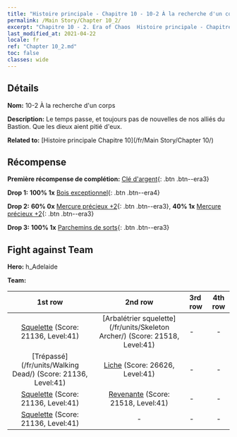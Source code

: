 ```yaml
---
title: "Histoire principale - Chapitre 10 - 10-2 À la recherche d'un corps"
permalink: /Main Story/Chapter 10_2/
excerpt: "Chapitre 10 - 2. Era of Chaos  Histoire principale - Chapitre 10_2. 10-2 À la recherche d'un corps"
last_modified_at: 2021-04-22
locale: fr
ref: "Chapter 10_2.md"
toc: false
classes: wide
---
```


## Détails

 **Nom:** 10-2 À la recherche d'un corps

 **Description:** Le temps passe, et toujours pas de nouvelles de nos alliés du Bastion. Que les dieux aient pitié d'eux.

 **Related to:** [Histoire principale Chapitre 10](/fr/Main Story/Chapter 10/)

## Récompense

 **Première récompense de complétion:** [Clé d'argent](/ItemsFR/con_693/){: .btn .btn--era3}

 **Drop 1:** **100% 1x** [Bois exceptionnel](/ItemsFR/mat_34/){: .btn .btn--era4}

 **Drop 2:** **60% 0x** [Mercure précieux +2](/ItemsFR/mat_28/){: .btn .btn--era3}, **40% 1x** [Mercure précieux +2](/ItemsFR/mat_28/){: .btn .btn--era3}

 **Drop 3:** **100% 1x** [Parchemins de sorts](/ItemsFR/con_694/){: .btn .btn--era3}


## Fight against Team
 **Hero:** h_Adelaide

 **Team:**


  | 1st row | 2nd row | 3rd row | 4th row |
  |:----:|:----:|:----|:----:|
  | [Squelette](/fr/units/Skeleton/) (Score: 21136, Level:41)  | [Arbalétrier squelette](/fr/units/Skeleton Archer/) (Score: 21518, Level:41)  | - | - |
  | [Trépassé](/fr/units/Walking Dead/) (Score: 21136, Level:41)  | [Liche](/fr/units/Lich/) (Score: 26626, Level:41)  | - | - |
  | [Squelette](/fr/units/Skeleton/) (Score: 21136, Level:41)  | [Revenante](/fr/units/Wight/) (Score: 21518, Level:41)  | - | - |
  | [Squelette](/fr/units/Skeleton/) (Score: 21136, Level:41)  | - | - | - |


